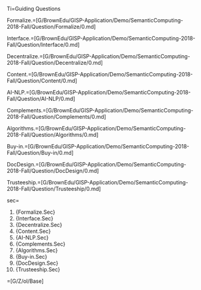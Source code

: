 Ti=Guiding Questions

Formalize.=[G/BrownEdu/GISP-Application/Demo/SemanticComputing-2018-Fall/Question/Formalize/0.md]

Interface.=[G/BrownEdu/GISP-Application/Demo/SemanticComputing-2018-Fall/Question/Interface/0.md]

Decentralize.=[G/BrownEdu/GISP-Application/Demo/SemanticComputing-2018-Fall/Question/Decentralize/0.md]

Content.=[G/BrownEdu/GISP-Application/Demo/SemanticComputing-2018-Fall/Question/Content/0.md]

AI-NLP.=[G/BrownEdu/GISP-Application/Demo/SemanticComputing-2018-Fall/Question/AI-NLP/0.md]

Complements.=[G/BrownEdu/GISP-Application/Demo/SemanticComputing-2018-Fall/Question/Complements/0.md]

Algorithms.=[G/BrownEdu/GISP-Application/Demo/SemanticComputing-2018-Fall/Question/Algorithms/0.md]

Buy-in.=[G/BrownEdu/GISP-Application/Demo/SemanticComputing-2018-Fall/Question/Buy-in/0.md]

DocDesign.=[G/BrownEdu/GISP-Application/Demo/SemanticComputing-2018-Fall/Question/DocDesign/0.md]

Trusteeship.=[G/BrownEdu/GISP-Application/Demo/SemanticComputing-2018-Fall/Question/Trusteeship/0.md]

sec=<ol class="secs-and"><li>{Formalize.Sec}<li>{Interface.Sec}<li>{Decentralize.Sec}<li>{Content.Sec}<li>{AI-NLP.Sec}<li>{Complements.Sec}<li>{Algorithms.Sec}<li>{Buy-in.Sec}<li>{DocDesign.Sec}<li>{Trusteeship.Sec}</ol>

=[G/Z/ol/Base]
